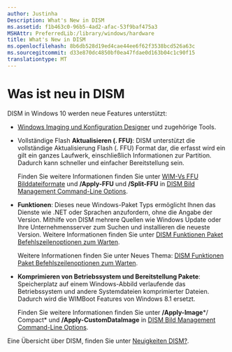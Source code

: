 ```yaml
---
author: Justinha
Description: What's New in DISM
ms.assetid: f1b463c0-96b5-4ad2-afac-53f9baf475a3
MSHAttr: PreferredLib:/library/windows/hardware
title: What's New in DISM
ms.openlocfilehash: 8b6db528d19ed4cae44ee6f62f3538bcd526a63c
ms.sourcegitcommit: d33e870dc4850bf0ea47fdae0d163b04c1c90f15
translationtype: MT
---
```

# <a name="whats-new-in-dism"></a>Was ist neu in DISM


DISM in Windows 10 werden neue Features unterstützt:

-   [Windows Imaging und Konfiguration Designer](https://msdn.microsoft.com/library/windows/hardware/dn916113) und zugehörige Tools.

-   Vollständige Flash **Aktualisieren (. FFU)**: DISM unterstützt die vollständige Aktualisierung Flash (. FFU) Format dar, die erfasst wird ein gilt ein ganzes Laufwerk, einschließlich Informationen zur Partition. Dadurch kann schneller und einfacher Bereitstellung sein.

    Finden Sie weitere Informationen finden Sie unter [WIM-Vs FFU Bilddateiformate](wim-vs-ffu-image-file-formats.md) und **/Apply-FFU** und **/Split-FFU** in [DISM Bild Management Command-Line Options](dism-image-management-command-line-options-s14.md).

-   **Funktionen**: Dieses neue Windows-Paket Typs ermöglicht Ihnen das Dienste wie .NET oder Sprachen anzufordern, ohne die Angabe der Version. Mithilfe von DISM mehrere Quellen wie Windows Update oder Ihre Unternehmensserver zum Suchen und installieren die neueste Version. Weitere Informationen finden Sie unter [DISM Funktionen Paket Befehlszeilenoptionen zum Warten](dism-capabilities-package-servicing-command-line-options.md).

    Weitere Informationen finden Sie unter Neues Thema: [DISM Funktionen Paket Befehlszeilenoptionen zum Warten](dism-capabilities-package-servicing-command-line-options.md).

-   **Komprimieren von Betriebssystem und Bereitstellung Pakete**: Speicherplatz auf einem Windows-Abbild verlaufende das Betriebssystem und andere Systemdateien komprimierter Dateien. Dadurch wird die WIMBoot Features von Windows 8.1 ersetzt.

    Finden Sie weitere Informationen finden Sie unter **/Apply-Image***/ Compact* und **/Apply-CustomDataImage** in [DISM Bild Management Command-Line Options](dism-image-management-command-line-options-s14.md).

Eine Übersicht über DISM, finden Sie unter [Neuigkeiten DISM?](what-is-dism.md).

 

 





